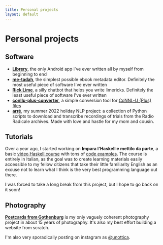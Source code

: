 ```yaml
---
title: Personal projects
layout: default
---
```


# Personal projects

## Software
- [__Librery__](https://github.com/harisont/Librery), the only Android app I've ever written all by myself from beginning to end
- [__me-tadah__](https://github.com/harisont/me-tadah), the simplest possible ebook metadata editor. Definitely the most useful piece of software I've ever written
- [__Rick Lime__](https://github.com/harisont/rick-lime), a silly chatbot that helps you write limericks. Definitely the least useful piece of software I've ever written
- [__conllu-plus-converter__](https://github.com/harisont/conllu-plus-converter), a simple conversion tool for [CoNNL-U (Plus) files](https://universaldependencies.org/format.html)
- [__arré__](https://github.com/harisont/arre), my summer 2022 holiday NLP project: a collection of Python scripts to download and transcribe recordings of trials from the Radio Radicale archives. Made with love and hastle for my mom and cousin. 

## Tutorials
Over a year ago, I started working on __Impara l'Haskell e mettilo da parte__, a basic [video Haskell course](https://www.youtube.com/channel/UC6fKcYGimkXYd-N5ryesKqw) with tons of [code examples](https://github.com/harisont/imparalhaskell).
The course is entirely in Italian, as the goal was to create learning materials easily accessible to my fellow citizens that take their little familiarity English as an excuse not to learn what I think is the very best programming language out there.

I was forced to take a long break from this project, but I hope to go back on it soon!

## Photography
[__Postcards from Gothenburg__](https://harisont.github.io/postcards-from-gothenburg/) is my only vaguely coherent photography project in about 15 years of photography. It's also my best effort building a website from scratch. 

I'm also very sporadically posting on instagram as [@unottica](https://www.instagram.com/unottica/).